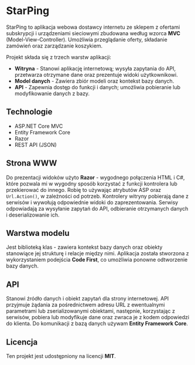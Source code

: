 <h1>StarPing</h1>
<p>
  StarPing to aplikacja webowa dostawcy internetu ze sklepem z ofertami subskrypcji i urządzeniami sieciowymi zbudowana według wzorca <strong>MVC</strong> (Model-View-Controller). Umożliwia przeglądanie oferty, składanie zamówień oraz zarządzanie koszykiem.
</p>

<p>
  Projekt składa się z trzech warstw aplikacji:
</p>
<ul>
  <li><strong>Witryna</strong> - Stanowi aplikację internetową; wysyła zapytania do API, przetwarza otrzymane dane oraz prezentuje widoki użytkownikowi.</li>
  <li><strong>Model danych</strong> - Zawiera zbiór modeli oraz kontekst bazy danych.</li>
  <li><strong>API</strong> - Zapewnia dostęp do funkcji i danych; umożliwia pobieranie lub modyfikowanie danych z bazy.</li>
</ul>

<h2>Technologie</h2>
<ul>
  <li>ASP.NET Core MVC</li>
  <li>Entity Framework Core</li>
  <li>Razor</li>
  <li>REST API (JSON)</li>
</ul>

<h2>Strona WWW</h2>
<p>
  Do prezentacji widoków użyto <strong>Razor</strong> - wygodnego połączenia HTML i C#, które pozwala mi w wygodny sposób korzystać z funkcji kontrolera lub przekierować do innego. Robię to używając atrybutów ASP oraz <code>Url.Action()</code>, w zależności od potrzeb.
  Kontrolery witryny pobierają dane z serwisów i wywołują odpowiednie widoki do zaprezentowania.
  Serwisy odpowiadają za wysyłanie zapytań do API, odbieranie otrzymanych danych i deserializowanie ich.
</p>

<h2>Warstwa modelu</h2>
<p>
  Jest biblioteką klas - zawiera kontekst bazy danych oraz obiekty stanowiące jej strukturę i relacje między nimi. Aplikacja została stworzona z wykorzystaniem podejścia <strong>Code First</strong>, co umożliwia ponowne odtworzenie bazy danych.
</p>

<h2>API</h2>
<p>
  Stanowi źródło danych i obiekt zapytań dla strony internetowej. API przyjmuje żądania za pośrednictwem adresu URL z ewentualnymi parametrami lub zserializowanymi obiektami, następnie, korzystając z serwisów, pobiera lub modyfikuje dane oraz zwraca je z kodem odpowiedzi do klienta.
  Do komunikacji z bazą danych używam <strong>Entity Framework Core</strong>.
</p>

<h2>Licencja</h2>
<p>
  Ten projekt jest udostępniony na licencji <strong>MIT</strong>.
</p>
